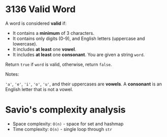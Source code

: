 # 3136 Valid Word

A word is considered **valid** if:

- It contains a **minimum** of 3 characters.
- It contains only digits (0-9), and English letters (uppercase and lowercase).
- It includes **at least** one **vowel**.
- It includes **at least** one **consonant**.
You are given a string `word`.

Return `true` if `word` is valid, otherwise, return `false`.

Notes:

`'a'`, `'e'`, `'i'`, `'o'`, `'u'`, and their uppercases are **vowels**.
A **consonant** is an English letter that is not a vowel.

# Savio's complexity analysis

- Space complexity: `O(n)` - space for set and hashmap
- Time complexity: `O(n)` - single loop through `str`
